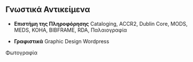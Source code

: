 ## Γνωστικά Αντικείμενα
* **Επιστήμη της Πληροφόρησης**
Cataloging, ACCR2, Dublin Core, MODS, MEDS, KOHA, BIBFRAME, RDA, Παλαιογραφία

* **Γραφιστικά**
Graphic Design
Wordpress

Φωτογραφία
